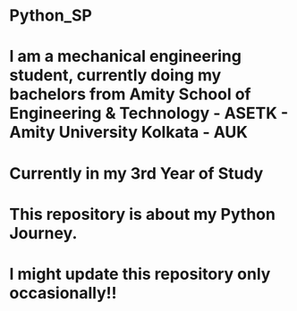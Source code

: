 # Python_SP
# I am a mechanical engineering student, currently doing my bachelors from Amity School of Engineering & Technology - ASETK - Amity University Kolkata - AUK
# Currently in my 3rd Year of Study
# This repository is about my Python Journey.


# I might update this repository only occasionally!!
